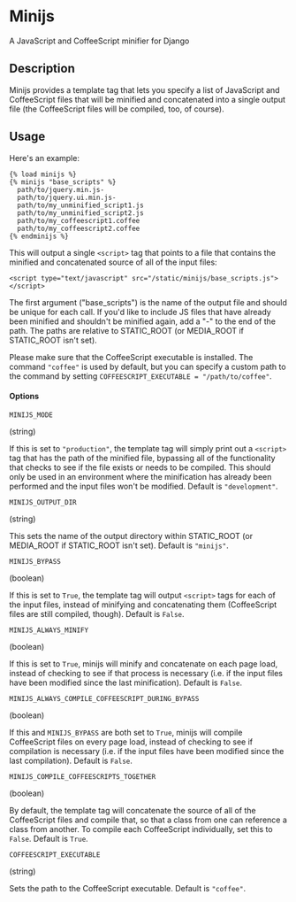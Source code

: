 Minijs
=================================================
A JavaScript and CoffeeScript minifier for Django

Description
-----------

Minijs provides a template tag that lets you specify a list of JavaScript and CoffeeScript files that will be minified and concatenated into a single output file (the CoffeeScript files will be compiled, too, of course).

Usage
-----

Here's an example:

    {% load minijs %}
    {% minijs "base_scripts" %}
      path/to/jquery.min.js-
      path/to/jquery.ui.min.js-
      path/to/my_unminified_script1.js
      path/to/my_unminified_script2.js
      path/to/my_coffeescript1.coffee
      path/to/my_coffeescript2.coffee
    {% endminijs %}

This will output a single `<script>` tag that points to a file that contains the minified and concatenated source of all of the input files:

    <script type="text/javascript" src="/static/minijs/base_scripts.js"></script>

The first argument ("base_scripts") is the name of the output file and should be unique for each call.  If you'd like to include JS files that have already been minified and shouldn't be minified again, add a "-" to the end of the path.  The paths are relative to STATIC_ROOT (or MEDIA_ROOT if STATIC_ROOT isn't set).

Please make sure that the CoffeeScript executable is installed.  The command `"coffee"` is used by default, but you can specify a custom path to the command by setting `COFFEESCRIPT_EXECUTABLE = "/path/to/coffee"`.

#### Options

`MINIJS_MODE`

(string)

If this is set to `"production"`, the template tag will simply print out a `<script>` tag that has the path of the minified file, bypassing all of the functionality that checks to see if the file exists or needs to be compiled.  This should only be used in an environment where the minification has already been performed and the input files won't be modified.  Default is `"development"`.

`MINIJS_OUTPUT_DIR`

(string)

This sets the name of the output directory within STATIC_ROOT (or MEDIA_ROOT if STATIC_ROOT isn't set).  Default is `"minijs"`.

`MINIJS_BYPASS`

(boolean)

If this is set to `True`, the template tag will output `<script>` tags for each of the input files, instead of minifying and concatenating them (CoffeeScript files are still compiled, though).  Default is `False`.

`MINIJS_ALWAYS_MINIFY`

(boolean)

If this is set to `True`, minijs will minify and concatenate on each page load, instead of checking to see if that process is necessary (i.e. if the input files have been modified since the last minification).  Default is `False`.

`MINIJS_ALWAYS_COMPILE_COFFEESCRIPT_DURING_BYPASS`

(boolean)

If this and `MINIJS_BYPASS` are both set to `True`, minijs will compile CoffeeScript files on every page load, instead of checking to see if compilation is necessary (i.e. if the input files have been modified since the last compilation).  Default is `False`.

`MINIJS_COMPILE_COFFEESCRIPTS_TOGETHER`

(boolean)

By default, the template tag will concatenate the source of all of the CoffeeScript files and compile that, so that a class from one can reference a class from another.  To compile each CoffeeScript individually, set this to `False`.  Default is `True`.

`COFFEESCRIPT_EXECUTABLE`

(string)

Sets the path to the CoffeeScript executable.  Default is `"coffee"`.